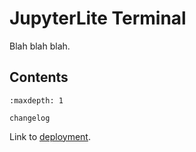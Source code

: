 # JupyterLite Terminal

Blah blah blah.

## Contents

```{toctree}
:maxdepth: 1

changelog
```

Link to <a href="lite">deployment</a>.
